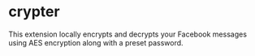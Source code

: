 # crypter
This extension locally encrypts and decrypts your Facebook messages using AES encryption along with a preset password. 
